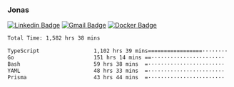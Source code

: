 ### Jonas
[![Linkedin Badge](https://img.shields.io/badge/-Jonas%20Neto-9933F7?style=flat-square&logo=Linkedin&logoColor=white&link=https://www.linkedin.com/in/jonas-nogueira-neto/)](https://www.linkedin.com/in/jonas-nogueira-neto/)
[![Gmail Badge](https://img.shields.io/badge/-nogueiraneto.jonas@gmail.com-9933F7?style=flat-square&logo=Gmail&logoColor=white&link=mailto:nogueiraneto.jonas@gmail.com)](mailto:nogueiraneto.jonas@gmail.com)
[![Docker Badge](https://img.shields.io/badge/-DockerHub-9933F7?style=flat-square&logo=Docker&logoColor=white&link=https://hub.docker.com/u/jonasssneto)](https://hub.docker.com/u/jonasssneto)


<!--START_SECTION:waka-->

```txt
Total Time: 1,582 hrs 38 mins

TypeScript                 1,102 hrs 39 mins=================········   68.89 %
Go                         151 hrs 14 mins ==·······················   09.45 %
Bash                       59 hrs 38 mins  =························   03.73 %
YAML                       48 hrs 33 mins  =························   03.03 %
Prisma                     43 hrs 44 mins  =························   02.73 %
```

<!--END_SECTION:waka-->
###

